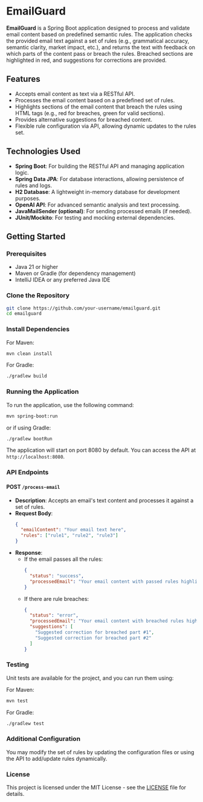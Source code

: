 # EmailGuard

**EmailGuard** is a Spring Boot application designed to process and validate email content based on predefined semantic rules. The application checks the provided email text against a set of rules (e.g., grammatical accuracy, semantic clarity, market impact, etc.), and returns the text with feedback on which parts of the content pass or breach the rules. Breached sections are highlighted in red, and suggestions for corrections are provided.

## Features
- Accepts email content as text via a RESTful API.
- Processes the email content based on a predefined set of rules.
- Highlights sections of the email content that breach the rules using HTML tags (e.g., red for breaches, green for valid sections).
- Provides alternative suggestions for breached content.
- Flexible rule configuration via API, allowing dynamic updates to the rules set.

## Technologies Used
- **Spring Boot**: For building the RESTful API and managing application logic.
- **Spring Data JPA**: For database interactions, allowing persistence of rules and logs.
- **H2 Database**: A lightweight in-memory database for development purposes.
- **OpenAI API**: For advanced semantic analysis and text processing.
- **JavaMailSender (optional)**: For sending processed emails (if needed).
- **JUnit/Mockito**: For testing and mocking external dependencies.

## Getting Started

### Prerequisites
- Java 21 or higher
- Maven or Gradle (for dependency management)
- IntelliJ IDEA or any preferred Java IDE

### Clone the Repository
```bash
git clone https://github.com/your-username/emailguard.git
cd emailguard
```

### Install Dependencies
For Maven:
```bash
mvn clean install
```
For Gradle:
```bash
./gradlew build
```

### Running the Application
To run the application, use the following command:
```bash
mvn spring-boot:run
```
or if using Gradle:
```bash
./gradlew bootRun
```

The application will start on port 8080 by default. You can access the API at `http://localhost:8080`.

### API Endpoints
#### POST `/process-email`
- **Description**: Accepts an email's text content and processes it against a set of rules.
- **Request Body**:
  ```json
  {
    "emailContent": "Your email text here",
    "rules": ["rule1", "rule2", "rule3"]
  }
  ```
- **Response**:
  - If the email passes all the rules:
    ```json
    {
      "status": "success",
      "processedEmail": "Your email content with passed rules highlighted in green."
    }
    ```
  - If there are rule breaches:
    ```json
    {
      "status": "error",
      "processedEmail": "Your email content with breached rules highlighted in red.",
      "suggestions": [
        "Suggested correction for breached part #1",
        "Suggested correction for breached part #2"
      ]
    }
    ```

### Testing
Unit tests are available for the project, and you can run them using:

For Maven:
```bash
mvn test
```

For Gradle:
```bash
./gradlew test
```

### Additional Configuration
You may modify the set of rules by updating the configuration files or using the API to add/update rules dynamically.

### License
This project is licensed under the MIT License - see the [LICENSE](LICENSE) file for details.
